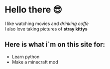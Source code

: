 # Hello there 😎

I like watching movies and *drinking coffe*<br>
I also love taking pictures of **stray kittys**

## Here is what i`m on this site for:
- Learn python
- Make a minecraft mod
